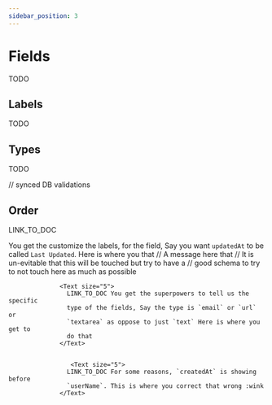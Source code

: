 ```yaml
---
sidebar_position: 3
---
```


# Fields
TODO

## Labels
TODO


## Types
TODO

// synced DB validations

## Order

  LINK_TO_DOC 

You get the customize the labels, for the field,
                    Say you want `updatedAt` to be called `Last Updated`. Here
                    is where you that
                      // A message here that
                // It is un-evitable that this will be touched but try to have a
                // good schema to try to not touch here as much as possible
                
                  <Text size="5">
                    LINK_TO_DOC You get the superpowers to tell us the specific
                    type of the fields, Say the type is `email` or `url` or
                    `textarea` as oppose to just `text` Here is where you get to
                    do that
                  </Text>


                     <Text size="5">
                    LINK_TO_DOC For some reasons, `createdAt` is showing before
                    `userName`. This is where you correct that wrong :wink
                  </Text>
